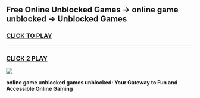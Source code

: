 
## Free Online Unblocked Games → online game unblocked → Unblocked Games
<h3>
<a href="https://premium.freeplayer.one?title=online_game_unblocked&ref=21F">CLICK TO PLAY</a></h3>
<hr>

<h3>
<a href="https://premium.freeplayer.one?title=online_game_unblocked&ref=21F">CLICK 2 PLAY</a>
  
</h3>

<a href="https://premium.freeplayer.one?title=online_game_unblocked&ref=21F/"><img src="https://clearcache.store/games.png"></a>


**online game unblocked games unblocked: Your Gateway to Fun and Accessible Online Gaming**
